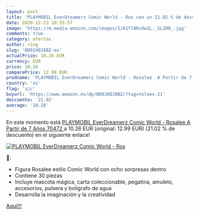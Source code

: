 ```yaml
---
layout: post
title: 'PLAYMOBIL EverDreamerz Comic World - Ros con un 21.02 % de descuento'
date: 2020-12-23 10:55:57
image: 'https://m.media-amazon.com/images/I/61YlNRvOw1L._SL200_.jpg'
comments: true
category: ofertas
author: ring
slug: 'B081HQJ8BZ-es'
actualPrice: 10.26 EUR
currency: EUR
price: 10.26
comparePrice: 12.99 EUR
prodname: 'PLAYMOBIL EverDreamerz Comic World - Rosalee  A Partir de 7 Años  70472 '
country: 'es'
flag: '🇪🇸'
buyurl: 'https://www.amazon.es/dp/B081HQJ8BZ/?tag=tolees-21'
descuento: '21.02'
average: '10.26'
---
```


En este momento está [PLAYMOBIL EverDreamerz Comic World - Rosalee  A Partir de 7 Años  70472 ](https://www.amazon.es/dp/B081HQJ8BZ/?tag=tolees-21) a 10.26 EUR (original: 12.99 EUR) (21.02 %  de descuento) en el siguiente enlace!

[![PLAYMOBIL EverDreamerz Comic World - Ros](https://m.media-amazon.com/images/I/61YlNRvOw1L._SL200_.jpg)](https://www.amazon.es/dp/B081HQJ8BZ/?tag=tolees-21)

🔎:

- Figura Rosalee estilo Comic World con ocho sorpresas dentro
- Contiene 30 piezas
- Incluye mascota mágica, carta coleccionable, pegatina, amuleto, accesorios, pulsera y bolígrafo de agua
- Desarrolla la imaginación y la creatividad

[Aquí!!!](https://www.amazon.es/dp/B081HQJ8BZ/?tag=tolees-21)
